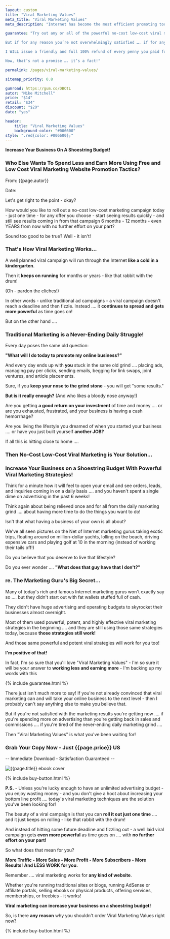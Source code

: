 ```yaml
---
layout: custom
title: "Viral Marketing Values"
meta_title: "Viral Marketing Values"
meta_description: "Internet has become the most efficient promoting tool worldwide. Learn how to use it with this easy to use and comprehensive guide!"

guarantee: "Try out any or all of the powerful no-cost low-cost viral marketing tactics you’ll discover in “Viral Marketing Values” for a full 60 days! I guarantee you WILL see results!

But if for any reason you’re not overwhelmingly satisfied …. if for any reason you decide that this guide (or viral marketing in general) is just not for you, then email me a copy of your original receipt within 60 days from the purchase date.

I WILL issue a friendly and full 100% refund of every penny you paid for this guide.

Now, that’s not a promise …. it’s a fact!"

permalink: /pages/viral-marketing-values/

sitemap_priority: 0.8

gumroad: https://gum.co/DBOtL
autor: "Mike Mitchell"
price: "$14"
retail: "$34"
discount: "$20"
date: "yes"

header:
    title: "Viral Marketing Values"
    background-color: "#006600"
style: ".red{color: #006600};"
---
```


**Increase Your Business On A Shoestring Budget!**

<h3 class="center bold red">Who Else Wants To Spend Less and Earn More Using Free and Low Cost Viral Marketing Website Promotion Tactics?</h3>

<p class="bold no-margin">From: {{page.autor}}</p>
<p>Date: <span id="date"></span></p>

Let's get right to the point - okay?

How would you like to roll out a no-cost low-cost marketing campaign today - just one time - for any offer you choose - start seeing results quickly - and still see results coming in from that campaign 6 months - 12 months - even YEARS from now with no further effort on your part?

Sound too good to be true? Well - it isn't!

<h3 class="center bold red">That's How Viral Marketing Works...</h3>

A well planned viral campaign will run through the Internet **like a cold in a kindergarten**.

Then it **keeps on running** for months or years - like that rabbit with the drum!

(Oh - pardon the cliches!)

In other words - unlike traditional ad campaigns - a viral campaign doesn't reach a deadline and then fizzle. Instead .... it **continues to spread and gets more powerful** as time goes on!

But on the other hand ....

<h3 class="center bold red">Traditional Marketing is a Never-Ending Daily Struggle!</h3>

Every day poses the same old question:

**"What will I do today to promote my online business?"**

And every day ends up with **you** stuck in the same old grind .... placing ads, managing pay per clicks, sending emails, begging for link swaps, joint ventures, and article placements.

Sure, if you **keep your nose to the grind stone** - you will get "some results."

**But is it really enough?** (And who likes a bloody nose anyway!)

Are you getting **a good return on your investment** of time and money .... or are you exhausted, frustrated, and your business is having a cash hemorrhage?

Are you living the lifestyle you dreamed of when you started your business .... or have you just built yourself **another JOB?**

If all this is hitting close to home ....

<h3 class="center bold red">Then No-Cost Low-Cost Viral Marketing is Your Solution...</h3>

<h3 class="center bold red">Increase Your Business on a Shoestring Budget With Powerful Viral Marketing Strategies!</h3>

Think for a minute how it will feel to open your email and see orders, leads, and inquiries coming in on a daily basis .... and you haven't spent a single dime on advertising in the past 6 weeks!

Think again about being relieved once and for all from the daily marketing grind .... about having more time to do the things you want to do!

Isn't that what having a business of your own is all about?

We've all seen pictures on the Net of Internet marketing gurus taking exotic trips, floating around on million-dollar yachts, lolling on the beach, driving expensive cars and playing golf at 10 in the morning (instead of working their tails off!)

Do you believe that you deserve to live that lifestyle?

Do you ever wonder .... **"What does that guy have that I don't?"**

<h3 class="center bold red">re. The Marketing Guru's Big Secret...</h3>

Many of today's rich and famous Internet marketing gurus won't exactly say so .... but they didn't start out with fat wallets stuffed full of cash. 

They didn't have huge advertising and operating budgets to skyrocket their businesses almost overnight.

Most of them used powerful, potent, and highly effective viral marketing strategies in the beginning .... and they are still using those same strategies today, because **those strategies still work!**

And those same powerful and potent viral strategies will work for you too!

**I'm positive of that!**

In fact, I'm so sure that you'll love "Viral Marketing Values" - I'm so sure it will be your answer to **working less and earning more** - I'm backing up my words with this

{% include guarantee.html %}

There just isn't much more to say! If you're not already convinced that viral marketing can and will take your online business to the next level - then I probably can't say anything else to make you believe that.

But if you're not satisfied with the marketing results you're getting now .... if you're spending more on advertising than you're getting back in sales and commissions .... if you're tired of the never-ending daily marketing grind ....

Then "Viral Marketing Values" is what you've been waiting for!

<h3 class="center bold red">Grab Your Copy Now - Just {{page.price}} US</h3>

<p class="x2 center bold">-- Immediate Download - Satisfaction Guaranteed --</p>

<img class="responsive-image" src="{{site.urlimg}}thumb/viral-marketing-values.jpg" alt="{{page.title}} ebook cover">

{% include buy-button.html %}

**P.S.** - Unless you're lucky enough to have an unlimited advertising budget - you enjoy wasting money - and you don't give a hoot about increasing your bottom line profit .... today's viral marketing techniques are the solution you've been looking for!

The beauty of a viral campaign is that you can **roll it out just one time** .... and it just keeps on rolling - like that rabbit with the drum!

And instead of hitting some future deadline and fizzling out - a well laid viral campaign gets **even more powerful** as time goes on .... with **no further effort on your part!**

So what does that mean for you?

**More Traffic - More Sales - More Profit - More Subscribers - More Results!**
**And LESS WORK for you.**

Remember .... viral marketing works for **any kind of website**.

Whether you're running traditional sites or blogs, running AdSense or affiliate portals, selling ebooks or physical products, offering services, memberships, or freebies - it works!

**Viral marketing can increase your business on a shoestring budget!**

So, is there **any reason** why you shouldn't order Viral Marketing Values right now?

{% include buy-button.html %}